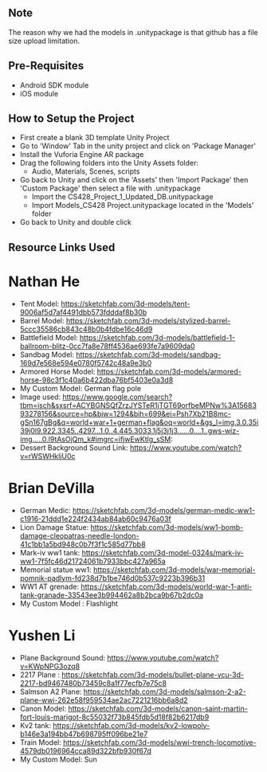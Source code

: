 ## Note
The reason why we had the models in .unitypackage is that github has a file size upload limitation.

## Pre-Requisites
* Android SDK module
* iOS module

## How to Setup the Project
* First create a blank 3D template Unity Project 
* Go to 'Window' Tab in the unity project and click on 'Package Manager'
* Install the Vuforia Engine AR package
* Drag the following folders into the Unity Assets folder:
  * Audio, Materials, Scenes, scripts
* Go back to Unity and click on the 'Assets' then 'Import Package' then 'Custom Package' then select a file with .unitypackage
  * Import the CS428_Project_1_Updated_DB.unitypackage
  * Import Models_CS428 Project.unitypackage located in the 'Models' folder
* Go back to Unity and double click 
  


## Resource Links Used

# Nathan He
* Tent Model: https://sketchfab.com/3d-models/tent-9006af5d7af4491dbb573fdddaf8b30b
* Barrel Model: https://sketchfab.com/3d-models/stylized-barrel-5ccc35586cb843c48b0b4fdbe16c46d9
* Battlefield Model: https://sketchfab.com/3d-models/battlefield-1-ballroom-blitz-0cc7fa8e78ff4536ae693fe7a9609da0
* Sandbag Model: https://sketchfab.com/3d-models/sandbag-169d7e568e594e0780f5742c48a9e3b0
* Armored Horse Model: https://sketchfab.com/3d-models/armored-horse-98c3f1c40a6b422dba76bf5403e0a3d8
* My Custom Model: German flag pole
* Image used: https://www.google.com/search?tbm=isch&sxsrf=ACYBGNSQfZrzJYSTeR1jTGT69orfbeMPNw%3A1568393278156&source=hp&biw=1294&bih=699&ei=Psh7Xb21B8mc-gSn167gBg&q=world+war+1+german+flag&oq=world+&gs_l=img.3.0.35i39j0l9.922.3345..4297...1.0..4.445.3033.1j5j3j1j3......0....1..gws-wiz-img.....0.l9tAsOjQm_k#imgrc=ifjwEwKtlg_sSM:
* Dessert Background Sound Link: https://www.youtube.com/watch?v=rWSWHkljU0c

# Brian DeVilla
* German Medic: https://sketchfab.com/3d-models/german-medic-ww1-c1916-21ddd1e224f2434ab84ab60c9476a03f
* Lion Damage Statue: https://sketchfab.com/3d-models/ww1-bomb-damage-cleopatras-needle-london-41c1bb1a5bd948c0b7f3f1c585d77bb8
* Mark-iv ww1 tank: https://sketchfab.com/3d-model-0324s/mark-iv-ww1-7f5fc46d21724061b7933bbc427a965a
* Memorial statue ww1: https://sketchfab.com/3d-models/war-memorial-pomnik-padlym-fd238d7b1be746d0b537c9223b396b31
* WW1 AT grenade: https://sketchfab.com/3d-models/world-war-1-anti-tank-granade-33543ee3b994462a8b2bca9b67b2dc0a
* My Custom Model : Flashlight

# Yushen Li
* Plane Background Sound: https://www.youtube.com/watch?v=KWpNPG3ozq8
* 2217 Plane : https://sketchfab.com/3d-models/bullet-plane-vcu-3d-2217-bd9467480b73459c8a1f77ecfb7e75c8
* Salmson A2 Plane: https://sketchfab.com/3d-models/salmson-2-a2-plane-wwi-262e58f959534ae2ac7221216bb6a8d2
* Canon Model: https://sketchfab.com/3d-models/canon-saint-martin-fort-louis-marigot-8c55032f73b845fdb5d18f82b6217db9
* Kv2 tank: https://sketchfab.com/3d-models/kv2-lowpoly-b146e3a194bb47b698795ff096be21e7
* Train Model: https://sketchfab.com/3d-models/wwi-trench-locomotive-4579db0196964cca89d322bfb930f67d
* My Custom Model: Sun

